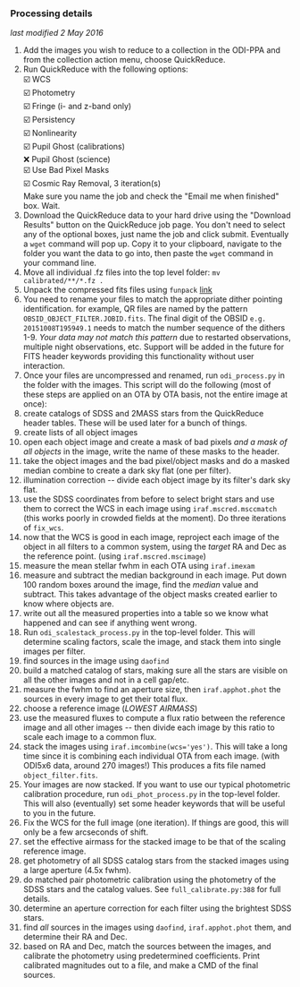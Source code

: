 ---
---
### Processing details
*last modified 2 May 2016*

1. Add the images you wish to reduce to a collection in the ODI-PPA and from the collection action menu, choose QuickReduce.
2. Run QuickReduce with the following options: <br />☑️ WCS <br />☑️ Photometry <br />☑️ Fringe (i- and z-band only) <br />☑️ Persistency <br />☑️ Nonlinearity <br />☑️ Pupil Ghost (calibrations) <br />❌ Pupil Ghost (science) <br />☑️ Use Bad Pixel Masks <br />☑️ Cosmic Ray Removal, 3 iteration(s) <br />Make sure you name the job and check the "Email me when finished" box. Wait.
3. Download the QuickReduce data to your hard drive using the "Download Results" button on the QuickReduce job page. You don't need to select any of the optional boxes, just name the job and click submit. Eventually a `wget` command will pop up. Copy it to your clipboard, navigate to the folder you want the data to go into, then paste the `wget` command in your command line.
4. Move all individual .fz files into the top level folder: `mv calibrated/**/*.fz .`
5. Unpack the compressed fits files using `funpack` [link](https://heasarc.gsfc.nasa.gov/fitsio/fpack/)
6. You need to rename your files to match the appropriate dither pointing identification. for example, QR files are named by the pattern `OBSID_OBJECT_FILTER.JOBID.fits`. The final digit of the OBSID `e.g. 20151008T195949.1` needs to match the number sequence of the dithers 1-9. _Your data may not match this pattern_ due to restarted observations, multiple night observations, etc. Support will be added in the future for FITS header keywords providing this functionality without user interaction.
7. Once your files are uncompressed and renamed, run `odi_process.py` in the folder with the images. This script will do the following (most of these steps are applied on an OTA by OTA basis, not the entire image at once):
  1. create catalogs of SDSS and 2MASS stars from the QuickReduce header tables. These will be used later for a bunch of things.
  2. create lists of all object images
  3. open each object image and create a mask of bad pixels _and a mask of all objects_ in the image, write the name of these masks to the header.
  4. take the object images and the bad pixel/object masks and do a masked median combine to create a dark sky flat (one per filter).
  5. illumination correction -- divide each object image by its filter's dark sky flat.
  6. use the SDSS coordinates from before to select bright stars and use them to correct the WCS in each image using `iraf.mscred.msccmatch` (this works poorly in crowded fields at the moment). Do three iterations of `fix_wcs`.
  7. now that the WCS is good in each image, reproject each image of the object in all filters to a common system, using the _target_ RA and Dec as the reference point. (using `iraf.mscred.mscimage`)
  8. measure the mean stellar fwhm in each OTA using `iraf.imexam`
  9. measure and subtract the median background in each image. Put down 100 random boxes around the image, find the *median* value and subtract. This takes advantage of the object masks created earlier to know where objects are.
  10. write out all the measured properties into a table so we know what happened and can see if anything went wrong.
8. Run `odi_scalestack_process.py` in the top-level folder. This will determine scaling factors, scale the image, and stack them into single images per filter.
  1. find sources in the image using `daofind`
  2. build a matched catalog of stars, making sure all the stars are visible on all the other images and not in a cell gap/etc.
  3. measure the fwhm to find an aperture size, then `iraf.apphot.phot` the sources in every image to get their total flux.
  4. choose a reference image (_LOWEST AIRMASS_)
  5. use the measured fluxes to compute a flux ratio between the reference image and all other images -- then divide each image by this ratio to scale each image to a common flux.
  6. stack the images using `iraf.imcombine(wcs='yes')`. This will take a long time since it is combining each individual OTA from each image. (with ODI5x6 data, around 270 images!) This produces a fits file named `object_filter.fits`.
9. Your images are now stacked. If you want to use our typical photometric calibration procedure, run `odi_phot_process.py` in the top-level folder. This will also (eventually) set some header keywords that will be useful to you in the future.
  1. Fix the WCS for the full image (one iteration). If things are good, this will only be a few arcseconds of shift.
  2. set the effective airmass for the stacked image to be that of the scaling reference image.
  3. get photometry of all SDSS catalog stars from the stacked images using a large aperture (4.5x fwhm).
  4. do matched pair photometric calibration using the photometry of the SDSS stars and the catalog values. See `full_calibrate.py:388` for full details.
  5. determine an aperture correction for each filter using the brightest SDSS stars.
  6. find *all* sources in the images using `daofind`, `iraf.apphot.phot` them, and determine their RA and Dec.
  7. based on RA and Dec, match the sources between the images, and calibrate the photometry using predetermined coefficients. Print calibrated magnitudes out to a file, and make a CMD of the final sources.
